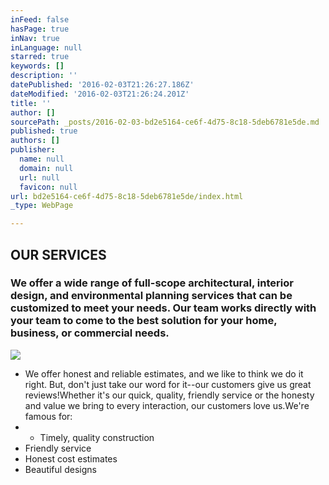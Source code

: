 ```yaml
---
inFeed: false
hasPage: true
inNav: true
inLanguage: null
starred: true
keywords: []
description: ''
datePublished: '2016-02-03T21:26:27.186Z'
dateModified: '2016-02-03T21:26:24.201Z'
title: ''
author: []
sourcePath: _posts/2016-02-03-bd2e5164-ce6f-4d75-8c18-5deb6781e5de.md
published: true
authors: []
publisher:
  name: null
  domain: null
  url: null
  favicon: null
url: bd2e5164-ce6f-4d75-8c18-5deb6781e5de/index.html
_type: WebPage

---
```

## OUR SERVICES 

### We offer a wide range of full-scope architectural, interior design, and environmental planning services that can be customized to meet your needs. Our team works directly with your team to come to the best solution for your home, business, or commercial needs.
![](https://s3-us-west-2.amazonaws.com/the-grid-img/p/48be8205b391114e5af7a941d530b199c0c0b697.jpg)

* We offer honest and reliable estimates, and we like to think we do it right. But, don't just take our word for it--our customers give us great reviews!Whether it's our quick, quality, friendly service or the honesty and value we bring to every interaction, our customers love us.We're famous for:​
*   * Timely, quality construction
  * Friendly service
  * Honest cost estimates
  * Beautiful designs